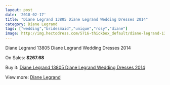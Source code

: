 ```yaml
---
layout: post
date: '2018-02-17'
title: "Diane Legrand 13805 Diane Legrand Wedding Dresses 2014"
category: Diane Legrand
tags: ["wedding","bridesmaid","unique","rosy","diane"]
image: http://img.hectodress.com/5716-thickbox_default/diane-legrand-13805-diane-legrand-wedding-dresses-2014.jpg
---
```

Diane Legrand 13805 Diane Legrand Wedding Dresses 2014

On Sales: **$267.68**
<a href="https://www.hectodress.com/diane-legrand/2817-diane-legrand-13805-diane-legrand-wedding-dresses-2014.html"><amp-img layout="responsive" width="600" height="600" src="//img.hectodress.com/5716-thickbox_default/diane-legrand-13805-diane-legrand-wedding-dresses-2014.jpg" alt="Diane Legrand 13805 Diane Legrand Wedding Dresses 2014 0" /></a>
<a href="https://www.hectodress.com/diane-legrand/2817-diane-legrand-13805-diane-legrand-wedding-dresses-2014.html"><amp-img layout="responsive" width="600" height="600" src="//img.hectodress.com/5718-thickbox_default/diane-legrand-13805-diane-legrand-wedding-dresses-2014.jpg" alt="Diane Legrand 13805 Diane Legrand Wedding Dresses 2014 1" /></a>
<a href="https://www.hectodress.com/diane-legrand/2817-diane-legrand-13805-diane-legrand-wedding-dresses-2014.html"><amp-img layout="responsive" width="600" height="600" src="//img.hectodress.com/5717-thickbox_default/diane-legrand-13805-diane-legrand-wedding-dresses-2014.jpg" alt="Diane Legrand 13805 Diane Legrand Wedding Dresses 2014 2" /></a>

Buy it: [Diane Legrand 13805 Diane Legrand Wedding Dresses 2014](https://www.hectodress.com/diane-legrand/2817-diane-legrand-13805-diane-legrand-wedding-dresses-2014.html "Diane Legrand 13805 Diane Legrand Wedding Dresses 2014")

View more: [Diane Legrand](https://www.hectodress.com/49-diane-legrand "Diane Legrand")